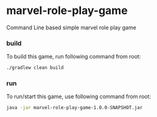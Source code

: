 # marvel-role-play-game
Command Line based simple marvel role play game

### build
To build this game, run following command from root:
```sh
./gradlew clean build
```


### run
To run/start this game, use following command from root:

```sh
java -jar marvel-role-play-game-1.0.0-SNAPSHOT.jar
```